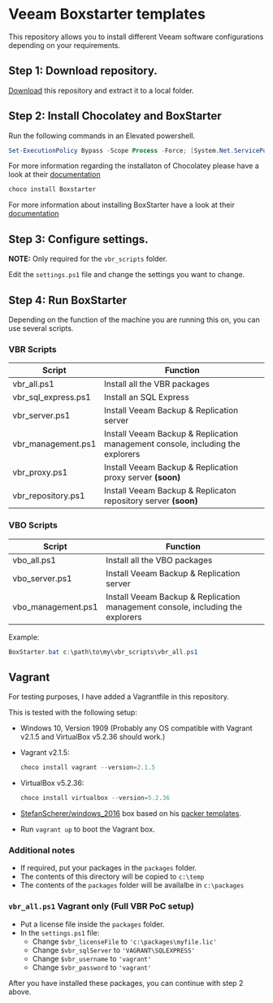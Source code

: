 # Veeam Boxstarter templates

This repository allows you to install different Veeam software configurations depending on your requirements.

## Step 1: **Download repository.**

[Download](https://github.com/mkevenaar/veeam-boxstarter/archive/master.zip) this repository and extract it to a local folder.

## Step 2: **Install Chocolatey and BoxStarter**

Run the following commands in an Elevated powershell.

````powershell
Set-ExecutionPolicy Bypass -Scope Process -Force; [System.Net.ServicePointManager]::SecurityProtocol = [System.Net.ServicePointManager]::SecurityProtocol -bor 3072; iex ((New-Object System.Net.WebClient).DownloadString('https://chocolatey.org/install.ps1'))
````

For more information regarding the installaton of Chocolatey please have a look at their [documentation](https://chocolatey.org/install)

````powershell
choco install Boxstarter
````

For more information about installing BoxStarter have a look at their [documentation](https://www.boxstarter.org/InstallBoxstarter)

## Step 3: **Configure settings.**

**NOTE:** Only required for the `vbr_scripts` folder.

Edit the `settings.ps1` file and change the settings you want to change.

## Step 4: **Run BoxStarter**

Depending on the function of the machine you are running this on, you can use several scripts.

### VBR Scripts

|Script|Function|
|-|-|
|vbr_all.ps1|Install all the VBR packages|
|vbr_sql_express.ps1|Install an SQL Express|
|vbr_server.ps1|Install Veeam Backup & Replication server|
|vbr_management.ps1|Install Veeam Backup & Replication management console, including the explorers|
|vbr_proxy.ps1|Install Veeam Backup & Replication proxy server **(soon)**|
|vbr_repository.ps1|Install Veeam Backup & Replicaton repository server **(soon)**|

### VBO Scripts

|Script|Function|
|-|-|
|vbo_all.ps1|Install all the VBO packages|
|vbo_server.ps1|Install Veeam Backup & Replication server|
|vbo_management.ps1|Install Veeam Backup & Replication management console, including the explorers|

Example:

````powershell
BoxStarter.bat c:\path\to\my\vbr_scripts\vbr_all.ps1
````

## Vagrant

For testing purposes, I have added a Vagrantfile in this repository.

This is tested with the following setup:

* Windows 10, Version 1909 (Probably any OS compatible with Vagrant v2.1.5 and VirtualBox v5.2.36 should work.)
* Vagrant v2.1.5:

  ````powershell
  choco install vagrant --version=2.1.5
  ````

* VirtualBox v5.2.36:

  ````powershell
  choco install virtualbox --version=5.2.36
  ````

* [StefanScherer/windows_2016](https://app.vagrantup.com/StefanScherer/boxes/windows_2016) box based on his [packer templates](https://github.com/StefanScherer/packer-windows).
* Run `vagrant up` to boot the Vagrant box.

### Additional notes

* If required, put your packages in the `packages` folder.
* The contents of this directory will be copied to `c:\temp`
* The contents of the `packages` folder will be availalbe in `c:\packages`

### `vbr_all.ps1` Vagrant only (Full VBR PoC setup)

* Put a license file inside the `packages` folder.
* In the `settings.ps1` file:
  * Change `$vbr_licenseFile` to `'c:\packages\myfile.lic'`
  * Change `$vbr_sqlServer` to `'VAGRANT\SQLEXPRESS'`
  * Change `$vbr_username` to `'vagrant'`
  * Change `$vbr_password` to `'vagrant'`

After you have installed these packages, you can continue with step 2 above.
